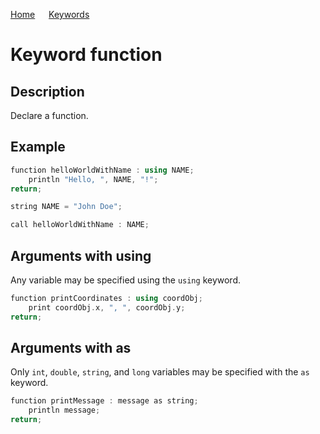 [Home](https://github.com/puckowski/concert7) <span>&emsp;</span> [Keywords](https://github.com/puckowski/concert7/keywords.html)

# Keyword function

## Description

Declare a function.

## Example

```cpp
function helloWorldWithName : using NAME;
    println "Hello, ", NAME, "!";
return;

string NAME = "John Doe";

call helloWorldWithName : NAME;
```

## Arguments with using

Any variable may be specified using the ```using``` keyword.

```cpp
function printCoordinates : using coordObj;
    print coordObj.x, ", ", coordObj.y;
return;
```

## Arguments with as

Only ```int```, ```double```, ```string```, and ```long``` variables may be specified with the ```as``` keyword.

```cpp
function printMessage : message as string;
    println message;
return;
```
